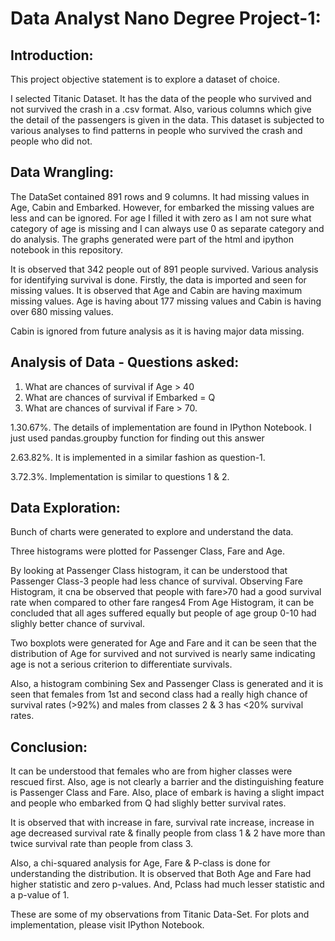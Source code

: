 # Data Analyst Nano Degree Project-1:

## Introduction:

This project objective statement is to explore a dataset of choice.

I selected Titanic Dataset. It has the data of the people who survived and not survived the crash in a .csv format. Also, various columns which give the detail of the passengers is given in the data. This dataset is subjected to various analyses to find patterns in people who survived the crash and people who did not.

## Data Wrangling:

The DataSet contained 891 rows and 9 columns. It had missing values in Age, Cabin and Embarked. However, for embarked the missing values are less and can be ignored. For age I filled it with zero as I am not sure what category of age is missing and I can always use 0 as separate category and do analysis. The graphs generated were part of the html and ipython notebook in this repository.

It is observed that 342 people out of 891 people survived. Various analysis for identifying survival is done.
Firstly, the data is imported and seen for missing values. It is observed that Age and Cabin are having maximum missing values. Age is having about 177 missing values and Cabin is having over 680 missing values.

Cabin is ignored from future analysis as it is having major data missing.

## Analysis of Data - Questions asked:
1. What are chances of survival if Age > 40
2. What are chances of survival if Embarked = Q
3. What are chances of survival if Fare > 70.

1.30.67%. The details of implementation are found in IPython Notebook. I just used pandas.groupby function for finding out this answer

2.63.82%. It is implemented in a similar fashion as question-1.

3.72.3%. Implementation is similar to questions 1 & 2.

## Data Exploration:

Bunch of charts were generated to explore and understand the data.

Three histograms were plotted for Passenger Class, Fare and Age.

By looking at Passenger Class histogram, it can be understood that Passenger Class-3 people had less chance of survival.
Observing Fare Histogram, it cna be observed that people with fare>70 had a good survival rate when compared to other fare ranges4
From Age Histogram, it can be concluded that all ages suffered equally but people of age group 0-10 had slighly better chance of survival.

Two boxplots were generated for Age and Fare and it can be seen that the distribution of Age for survived and not survived is nearly same indicating age is not a serious criterion to differentiate survivals.

Also, a histogram combining Sex and Passenger Class is generated and it is seen that females from 1st and second class had a really high chance of survival rates (>92%) and males from classes 2 & 3 has <20% survival rates.

## Conclusion:

It can be understood that females who are from higher classes were rescued first. Also, age is not clearly a barrier and the distinguishing feature is Passenger Class and Fare. Also, place of embark is having a slight impact and people who embarked from Q had slighly better survival rates.

It is observed that with increase in fare, survival rate increase, increase in age decreased survival rate & finally
people from class 1 & 2 have more than twice survival rate than people from class 3.

Also, a chi-squared analysis for Age, Fare & P-class is done for understanding the distribution. It is observed that Both Age and Fare had higher statistic and zero p-values. And, Pclass had much lesser statistic and a p-value of 1.

These are some of my observations from Titanic Data-Set. For plots and implementation, please visit IPython Notebook.
